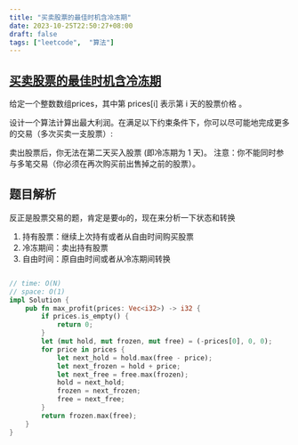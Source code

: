 ```yaml
---
title: "买卖股票的最佳时机含冷冻期"
date: 2023-10-25T22:50:27+08:00
draft: false
tags: ["leetcode",  "算法"]
---
```


## [买卖股票的最佳时机含冷冻期](https://leetcode.cn/problems/best-time-to-buy-and-sell-stock-with-cooldown/)

给定一个整数数组prices，其中第  prices[i] 表示第 i 天的股票价格 。​

设计一个算法计算出最大利润。在满足以下约束条件下，你可以尽可能地完成更多的交易（多次买卖一支股票）:

卖出股票后，你无法在第二天买入股票 (即冷冻期为 1 天)。
注意：你不能同时参与多笔交易（你必须在再次购买前出售掉之前的股票）。

## 题目解析

反正是股票交易的题，肯定是要`dp`的，现在来分析一下状态和转换

1. 持有股票：继续上次持有或者从自由时间购买股票
2. 冷冻期间：卖出持有股票
3. 自由时间：原自由时间或者从冷冻期间转换

```rust

// time: O(N)
// space: O(1)
impl Solution {
    pub fn max_profit(prices: Vec<i32>) -> i32 {
        if prices.is_empty() {
            return 0;
        }
        let (mut hold, mut frozen, mut free) = (-prices[0], 0, 0);
        for price in prices {
            let next_hold = hold.max(free - price);
            let next_frozen = hold + price;
            let next_free = free.max(frozen);
            hold = next_hold;
            frozen = next_frozen;
            free = next_free;
        }
        return frozen.max(free);
    }
}
```

